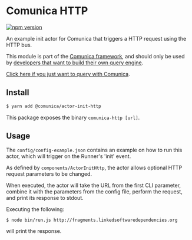 # Comunica HTTP

[![npm version](https://badge.fury.io/js/%40comunica%2Factor-init-http.svg)](https://www.npmjs.com/package/@comunica/actor-init-http)

An example init actor for Comunica that triggers a HTTP request using the HTTP bus.

This module is part of the [Comunica framework](https://github.com/comunica/comunica),
and should only be used by [developers that want to build their own query engine](https://comunica.dev/docs/modify/).

[Click here if you just want to query with Comunica](https://comunica.dev/docs/query/).

## Install

```bash
$ yarn add @comunica/actor-init-http
```

This package exposes the binary `comunica-http [url]`.

## Usage

The `config/config-example.json` contains an example on how to run this actor,
which will trigger on the Runner's 'init' event.

As defined by `components/ActorInitHttp`,
the actor allows optional HTTP request parameters to be changed.

When executed, the actor will take the URL from the first CLI parameter,
combine it with the parameters from the config file,
perform the request, and print its response to stdout.

Executing the following:

```
$ node bin/run.js http://fragments.linkedsoftwaredependencies.org
```

will print the response.
